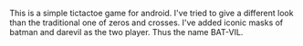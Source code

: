 This is a simple tictactoe game for android.
I've tried to give a different look than the traditional one of zeros and crosses. I've added
iconic masks of batman and darevil as the two player. Thus the name BAT-VIL.

